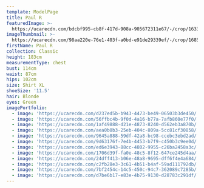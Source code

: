 ```yaml
---
template: ModelPage
title: Paul R
featuredImage: >-
  https://ucarecdn.com/bdcbf995-cb8f-417d-908a-905672311e67/-/crop/1633x947/0,0/-/preview/
imageThumbnail: >-
  https://ucarecdn.com/98aa220e-76e1-403f-a0bd-e91de29339ef/-/crop/1685x2189/0,0/-/preview/
firstName: Paul R
collection: Classic
height: 183cm
measurementType: chest
bust: 114cm
waist: 87cm
hips: 102cm
size: Shirt XL
shoeSize: '11.5'
hair: Blonde
eyes: Green
imagePortfolio:
  - image: 'https://ucarecdn.com/d237ed5b-b943-4473-be49-06503b3de450/'
  - image: 'https://ucarecdn.com/56ffbc4b-9f0d-4a16-b77a-7afb860e77f0/'
  - image: 'https://ucarecdn.com/1af49888-d21e-4873-8240-d562eb3a870b/'
  - image: 'https://ucarecdn.com/aea0b0b3-25eb-404c-809a-5cc81cf30858/'
  - image: 'https://ucarecdn.com/9645a888-59df-42a8-bc98-ccebc3ebd2ad/'
  - image: 'https://ucarecdn.com/9d63176f-7e4b-4453-b7f9-c450b3c9ee0d/'
  - image: 'https://ucarecdn.com/ed6e3943-88cc-4802-9955-c26ba2458a3c/'
  - image: 'https://ucarecdn.com/1706d39f-fa0e-48c5-8f12-647ce245d4aa/'
  - image: 'https://ucarecdn.com/24dff413-b06e-48a8-9695-dff6f4e4a684/'
  - image: 'https://ucarecdn.com/c2fb28e3-3c61-4b51-b4af-59ad111792db/'
  - image: 'https://ucarecdn.com/7bf2454c-14c5-450c-94c7-362089c7285b/'
  - image: 'https://ucarecdn.com/d7be6b17-e83e-4b75-9130-d28783c291df/'
---
```


